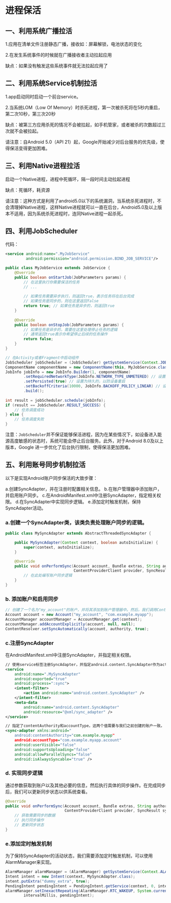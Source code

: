 # 进程保活

## 一、利用系统广播拉活

1.应用在清单文件注册静态广播，接收如：屏幕解锁，电池状态的变化

2.在发生系统事件的时候就在广播接收者主动拉起应用

缺点：如果没有触发这些系统事件就无法拉起应用了



## 二、利用系统Service机制拉活

1.app启动同时启动一个前台service。

2.当系统LOM（Low Of Memory）时杀死进程，第一次被杀死将在5秒内重启，第二次10秒，第三次20秒

缺点：被第三方应用杀死的情况不会被拉起，如手机管家，或者被杀的次数超过三次就不会被拉起。

请注意：自Android 5.0（API 21）起，Google开始减少对后台服务的优先级，使得保活变得更加困难。



## 三、利用Native进程拉活

启动一个Native进程，进程中死循环，隔一段时间主动拉起进程

缺点：死循环，耗资源

请注意：这种方式是利用了android5.0以下的系统漏洞，当系统杀死进程时，不会清理掉Native进程，这样Native进程就可以一直在后台，Android5.0及以上版本不适用，因为系统杀死进程时，连同Native进程一起杀死。



## 四、利用JobScheduler

代码：

```xml
<service android:name=".MyJobService"
         android:permission="android.permission.BIND_JOB_SERVICE"/>
```

```java
public class MyJobService extends JobService {
    @Override
    public boolean onStartJob(JobParameters params) {
        // 在这里执行你需要保活的任务
        // ...
 
        // 如果任务需要异步执行，则返回true，表示任务将在后台完成
        // 如果任务是同步的，则在这里返回false
        return true; // 如果任务是异步的，则返回true
    }
 
    @Override
    public boolean onStopJob(JobParameters params) {
        // 如果任务是异步的，需要在这里处理停止任务的逻辑
        // 通常返回true表示你希望停止后续的任务操作
        return false;
    }
}
```

```java
// 在Activity或者Fragment中启动组件
JobScheduler jobScheduler = (JobScheduler) getSystemService(Context.JOB_SCHEDULER_SERVICE);
ComponentName componentName = new ComponentName(this, MyJobService.class);
JobInfo jobInfo = new JobInfo.Builder(1, componentName)
        .setRequiredNetworkType(JobInfo.NETWORK_TYPE_UNMETERED) // 设置所需的网络条件
        .setPersisted(true) // 设置为持久的，以防设备重启
        .setBackoffCriteria(10000, JobInfo.BACKOFF_POLICY_LINEAR) // 设置重试策略
        .build();
 
int result = jobScheduler.schedule(jobInfo);
if (result == JobScheduler.RESULT_SUCCESS) {
    // 任务调度成功
} else {
    // 任务调度失败
}
```

注意：`JobScheduler`并不保证能够保活进程，因为在某些情况下，如设备进入能源高度敏感的状态时，系统可能会停止后台服务。此外，对于Android 8.0及以上版本，Google 进一步优化了后台执行限制，使得保活更加困难。



## 五、利用账号同步机制拉活

以下是实现Android账户同步保活的大致步骤：

a.创建SyncAdapter，并在注册时配置相关信息。
b.在账户管理器中添加账户，并启用账户同步。
c.在AndroidManifest.xml中注册SyncAdapter，指定相关权限。
d.在SyncAdapter中实现同步逻辑。
e.添加定时触发机制，保持SyncAdapter活动。



### a.创建一个SyncAdapter类，该类负责处理账户同步的逻辑。

```java
public class MySyncAdapter extends AbstractThreadedSyncAdapter {

    public MySyncAdapter(Context context, boolean autoInitialize) {
        super(context, autoInitialize);
    }

    @Override
    public void onPerformSync(Account account, Bundle extras, String authority,
                              ContentProviderClient provider, SyncResult syncResult) {
        // 在此处编写账户同步逻辑
    }
}
```



### b. 添加账户和启用同步

```java
// 创建了一个名为"my_account"的账户，并将其添加到账户管理器中。然后，我们调用ContentResolver的setSyncAutomatically方法，启用账户同步。
Account account = new Account("my_account", "com.example.myapp");
AccountManager accountManager = AccountManager.get(context);
accountManager.addAccountExplicitly(account, null, null);
ContentResolver.setSyncAutomatically(account, authority, true);
```



### c.注册SyncAdapter

在AndroidManifest.xml中注册SyncAdapter，并指定相关权限。

```xml
// 使用service标签注册SyncAdapter，并指定android.content.SyncAdapter作为action。同时，我们还需要创建一个sync_adapter.xml文件，用于配置SyncAdapter。
<service
    android:name=".MySyncAdapter"
    android:exported="true"
    android:process=":sync">
    <intent-filter>
        <action android:name="android.content.SyncAdapter" />
    </intent-filter>
    <meta-data
        android:name="android.content.SyncAdapter"
        android:resource="@xml/sync_adapter" />
</service>
```

```xml
// 指定了contentAuthority和accountType，这两个值需要与我们之前创建的账户一致。
<sync-adapter xmlns:android="
    android:contentAuthority="com.example.myapp"
    android:accountType="com.example.myapp.account"
    android:userVisible="false"
    android:supportsUploading="false"
    android:allowParallelSyncs="false"
    android:isAlwaysSyncable="true" />
```



### d. 实现同步逻辑

通过参数获取到账户以及其他必要的信息，然后执行具体的同步操作。在完成同步后，我们可以更新同步状态以供系统查看。

```java
@Override
public void onPerformSync(Account account, Bundle extras, String authority,
                          ContentProviderClient provider, SyncResult syncResult) {
    // 获取需要同步的数据
    // 执行同步操作
    // 更新同步状态
}
```



### e.添加定时触发机制

为了保持SyncAdapter的活动状态，我们需要添加定时触发机制，可以使用AlarmManager来实现。

```java
AlarmManager alarmManager = (AlarmManager) getSystemService(Context.ALARM_SERVICE);
Intent intent = new Intent(context, MySyncAdapter.class);
intent.putExtra("dummy_extra", true);
PendingIntent pendingIntent = PendingIntent.getService(context, 0, intent, 0);
alarmManager.setInexactRepeating(AlarmManager.RTC_WAKEUP, System.currentTimeMillis(),
        intervalMillis, pendingIntent);
```

